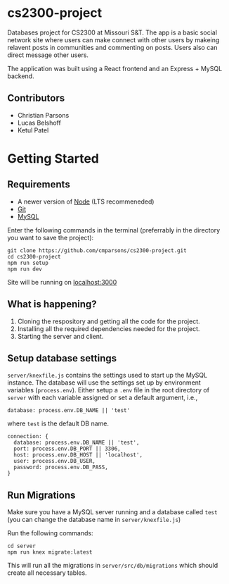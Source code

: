 # cs2300-project

Databases project for CS2300 at Missouri S&T. The app is a basic social network site where users can make connect with other users by makeing relavent posts in communities and commenting on posts. Users also can direct message other users.

The application was built using a React frontend and an Express + MySQL backend.

## Contributors

* Christian Parsons
* Lucas Belshoff
* Ketul Patel

# Getting Started

## Requirements

* A newer version of [Node](https://nodejs.org/en/) (LTS recommeneded)
* [Git](https://git-scm.com/)
* [MySQL](https://www.mysql.com/)

Enter the following commands in the terminal (preferrably in the directory you want to save the project):

```
git clone https://github.com/cmparsons/cs2300-project.git
cd cs2300-project
npm run setup
npm run dev
```

Site will be running on [localhost:3000](localhost:3000)

## What is happening?

1.  Cloning the respository and getting all the code for the project.
2.  Installing all the required dependencies needed for the project.
3.  Starting the server and client.

## Setup database settings

`server/knexfile.js` contains the settings used to start up the MySQL instance. The database will use the settings set up by environment variables (`process.env`). Either setup a `.env` file
in the root directory of `server` with each variable assigned or set a default argument, i.e.,

```
database: process.env.DB_NAME || 'test'
```

where `test` is the default DB name.

```
connection: {
  database: process.env.DB_NAME || 'test',
  port: process.env.DB_PORT || 3306,
  host: process.env.DB_HOST || 'localhost',
  user: process.env.DB_USER,
  password: process.env.DB_PASS,
}
```

## Run Migrations

Make sure you have a MySQL server running and a database called `test` (you can change the database name in `server/knexfile.js`)

Run the following commands:

```
cd server
npm run knex migrate:latest
```

This will run all the migrations in `server/src/db/migrations` which should create all necessary tables.
